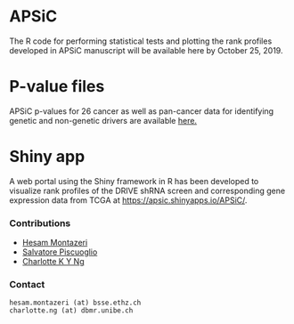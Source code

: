 # APSiC
The R code for performing statistical tests and plotting the rank profiles developed in APSiC manuscript will be available here by October 25, 2019.


# P-value files
APSiC p-values for 26 cancer as well as pan-cancer data for identifying genetic and non-genetic drivers are available [here.](hits/)

# Shiny app
A web portal using the Shiny framework in R has been developed to visualize rank profiles of the DRIVE shRNA screen and corresponding gene expression data from TCGA at https://apsic.shinyapps.io/APSiC/. 

### Contributions
- [Hesam Montazeri](http://lcbb.ut.ac.ir/)
- [Salvatore Piscuoglio](http://oncogenomicslab.org/lab-members/)
- [Charlotte K Y Ng](http://oncogenomicslab.org/lab-members/)

### Contact
```
hesam.montazeri (at) bsse.ethz.ch
charlotte.ng (at) dbmr.unibe.ch
```
